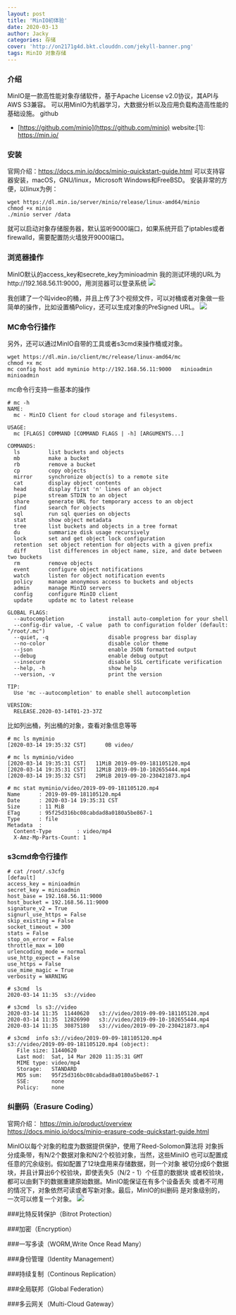 ```yaml
---
layout: post
title: 'MinIO初体验'
date: 2020-03-13
author: Jacky
categories: 存储
cover: 'http://on2171g4d.bkt.clouddn.com/jekyll-banner.png'
tags: MinIO 对象存储
---
```


### 介绍
MinIO是一款高性能对象存储软件，基于Apache License v2.0协议，其API与AWS S3兼容。
可以用MinIO为机器学习，大数据分析以及应用负载构造高性能的基础设施。
github
* [https://github.com/minio](https://github.com/minio)
website:[1]: https://min.io/

### 安装
官网介绍：https://docs.min.io/docs/minio-quickstart-guide.html
可以支持容器安装，macOS，GNU/linux，Microsoft Windows和FreeBSD。
安装非常的方便，以linux为例：
```clike
wget https://dl.min.io/server/minio/release/linux-amd64/minio
chmod +x minio
./minio server /data
```
就可以启动对象存储服务器，默认监听9000端口，如果系统开启了iptables或者
firewalld，需要配置防火墙放开9000端口。

### 浏览器操作
MinIO默认的access_key和secrete_key为minioadmin
我的测试环境的URL为http://192.168.56.11:9000，用浏览器可以登录系统
![](/assets/img/MinIO_MainPage.jpg)

我创建了一个叫video的桶，并且上传了3个视频文件，可以对桶或者对象做一些
简单的操作，比如设置桶Policy，还可以生成对象的PreSigned URL。
![](/assets/img/MinIO_Browser1.jpg)

### MC命令行操作
另外，还可以通过MinIO自带的工具或者s3cmd来操作桶或对象。
```clike
wget https://dl.min.io/client/mc/release/linux-amd64/mc
chmod +x mc
mc config host add myminio http://192.168.56.11:9000   minioadmin minioadmin
```
mc命令行支持一些基本的操作
```clike
# mc -h
NAME:
  mc - MinIO Client for cloud storage and filesystems.

USAGE:
  mc [FLAGS] COMMAND [COMMAND FLAGS | -h] [ARGUMENTS...]

COMMANDS:
  ls         list buckets and objects
  mb         make a bucket
  rb         remove a bucket
  cp         copy objects
  mirror     synchronize object(s) to a remote site
  cat        display object contents
  head       display first 'n' lines of an object
  pipe       stream STDIN to an object
  share      generate URL for temporary access to an object
  find       search for objects
  sql        run sql queries on objects
  stat       show object metadata
  tree       list buckets and objects in a tree format
  du         summarize disk usage recursively
  lock       set and get object lock configuration
  retention  set object retention for objects with a given prefix
  diff       list differences in object name, size, and date between two buckets
  rm         remove objects
  event      configure object notifications
  watch      listen for object notification events
  policy     manage anonymous access to buckets and objects
  admin      manage MinIO servers
  config     configure MinIO client
  update     update mc to latest release

GLOBAL FLAGS:
  --autocompletion              install auto-completion for your shell
  --config-dir value, -C value  path to configuration folder (default: "/root/.mc")
  --quiet, -q                   disable progress bar display
  --no-color                    disable color theme
  --json                        enable JSON formatted output
  --debug                       enable debug output
  --insecure                    disable SSL certificate verification
  --help, -h                    show help
  --version, -v                 print the version

TIP:
  Use 'mc --autocompletion' to enable shell autocompletion

VERSION:
  RELEASE.2020-03-14T01-23-37Z
```

比如列出桶，列出桶的对象，查看对象信息等等
```clike
# mc ls myminio
[2020-03-14 19:35:32 CST]      0B video/

# mc ls myminio/video
[2020-03-14 19:35:31 CST]   11MiB 2019-09-09-181105120.mp4
[2020-03-14 19:35:31 CST]   12MiB 2019-09-10-102655444.mp4
[2020-03-14 19:35:32 CST]   29MiB 2019-09-20-230421873.mp4

# mc stat myminio/video/2019-09-09-181105120.mp4
Name      : 2019-09-09-181105120.mp4
Date      : 2020-03-14 19:35:31 CST
Size      : 11 MiB
ETag      : 95f25d316bc08cabdad8a0180a5be867-1
Type      : file
Metadata  :
  Content-Type        : video/mp4
  X-Amz-Mp-Parts-Count: 1

```

### s3cmd命令行操作
```clike
# cat /root/.s3cfg
[default]
access_key = minioadmin
secret_key = minioadmin
host_base = 192.168.56.11:9000
host_bucket = 192.168.56.11:9000
signature_v2 = True
signurl_use_https = False
skip_existing = False
socket_timeout = 300
stats = False
stop_on_error = False
throttle_max = 100
urlencoding_mode = normal
use_http_expect = False
use_https = False
use_mime_magic = True
verbosity = WARNING

# s3cmd  ls
2020-03-14 11:35  s3://video

# s3cmd  ls s3://video
2020-03-14 11:35  11440620   s3://video/2019-09-09-181105120.mp4
2020-03-14 11:35  12826990   s3://video/2019-09-10-102655444.mp4
2020-03-14 11:35  30875180   s3://video/2019-09-20-230421873.mp4

# s3cmd  info s3://video/2019-09-09-181105120.mp4
s3://video/2019-09-09-181105120.mp4 (object):
   File size: 11440620
   Last mod:  Sat, 14 Mar 2020 11:35:31 GMT
   MIME type: video/mp4
   Storage:   STANDARD
   MD5 sum:   95f25d316bc08cabdad8a0180a5be867-1
   SSE:       none
   Policy:    none
```

### 纠删码（Erasure Coding）
官网介绍：
https://min.io/product/overview
https://docs.minio.io/docs/minio-erasure-code-quickstart-guide.html

MinIO以每个对象的粒度为数据提供保护，使用了Reed-Solomon算法将
对象拆分成条带，有N/2个数据对象和N/2个校验对象，当然，这些MiniIO
也可以配置成任意的冗余级别。假如配置了12块盘用来存储数据，则一个对象
被切分成6个数据块，并且计算出6个校验块，即使丢失5（N/2 - 1）个任意的数据块
或者校验块，都可以由剩下的数据重建原始数据。MinIO能保证在有多个设备丢失
或者不可用的情况下，对象依然可读或者写新对象。最后，MinIO的纠删码
是对象级别的，一次可以修复一个对象。
![](/assets/img/MiniIO-Erasure-Code.jpg)

###比特反转保护（Bitrot Protection）

###加密（Encryption）

###一写多读（WORM,Write Once Read Many）

###身份管理（Identity Management）

###持续复制（Continous Replication）

###全局联邦（Global Federation）

###多云网关（Multi-Cloud Gateway）
